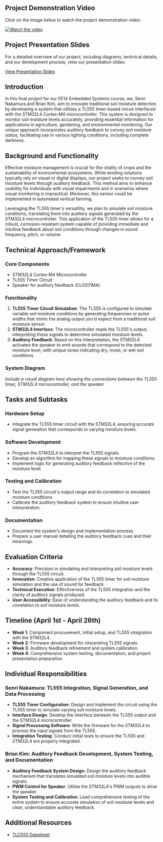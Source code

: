 ## Project Demonstration Video

Click on the image below to watch the project demonstration video:

[![Watch the video](https://drive.google.com/uc?export=view&id=1QTKWaGymuPY3Xzg6ghPv-Yo3G9B-tt9C)](https://drive.google.com/file/d/1QTKWaGymuPY3Xzg6ghPv-Yo3G9B-tt9C/view?resourcekey)

## Project Presentation Slides

For a detailed overview of our project, including diagrams, technical details, and our development process, view our presentation slides:

[View Presentation Slides](https://docs.google.com/presentation/d/1W93WGzWNciMMUmCuppMuS06Y-gGXBqqM1IL80uMkibQ/edit#slide=id.p3)

## Introduction

In this final project for our EE14 Embedded Systems course, we, Senri Nakamura and Brian Kim, aim to innovate traditional soil moisture detection by developing a system that utilizes a TL555 timer-based circuit interfaced with the STM32L4 Cortex-M4 microcontroller. This system is designed to monitor soil moisture levels accurately, providing essential information for applications in agriculture, gardening, and environmental monitoring. Our unique approach incorporates auditory feedback to convey soil moisture status, facilitating use in various lighting conditions, including complete darkness.

## Background and Functionality

Effective moisture management is crucial for the vitality of crops and the sustainability of environmental ecosystems. While existing solutions typically rely on visual or digital displays, our project seeks to convey soil moisture levels through auditory feedback. This method aims to enhance usability for individuals with visual impairments and in scenarios where visual monitoring is impractical. Moreover, this sensor could be implemented in automated vertical farming.

Leveraging the TL555 timer's versatility, we plan to simulate soil moisture conditions, translating them into auditory signals generated by the STM32L4 microcontroller. This application of the TL555 timer allows for a robust, corrosion-resistant system capable of providing immediate and intuitive feedback about soil conditions through changes in sound frequency, pitch, or volume.

## Technical Approach/Framework

### Core Components

- STM32L4 Cortex-M4 Microcontroller
- TL555 Timer Circuit
- Speaker for auditory feedback (CL0201MA)

### Functionality

1. **TL555 Timer Circuit Simulation**: The TL555 is configured to simulate variable soil moisture conditions by generating frequencies or pulse widths that mimic the analog output you'd expect from a traditional soil moisture sensor.
2. **STM32L4 Interface**: The microcontroller reads the TL555's output, interpreting these signals to determine simulated moisture levels.
3. **Auditory Feedback**: Based on this interpretation, the STM32L4 activates the speaker to emit sounds that correspond to the detected moisture level, with unique tones indicating dry, moist, or wet soil conditions.

### System Diagram

*Include a visual diagram here showing the connections between the TL555 timer, STM32L4 microcontroller, and the speaker.*

## Tasks and Subtasks

### Hardware Setup

- Integrate the TL555 timer circuit with the STM32L4, ensuring accurate signal generation that corresponds to varying moisture levels.

### Software Development

- Program the STM32L4 to interpret the TL555 signals.
- Develop an algorithm for mapping these signals to moisture conditions.
- Implement logic for generating auditory feedback reflective of the moisture level.

### Testing and Calibration

- Test the TL555 circuit's output range and its correlation to simulated moisture conditions.
- Calibrate the auditory feedback system to ensure intuitive user interpretation.

### Documentation

- Document the system's design and implementation process.
- Prepare a user manual detailing the auditory feedback cues and their meanings.

## Evaluation Criteria

- **Accuracy**: Precision in simulating and interpreting soil moisture levels through the TL555 circuit.
- **Innovation**: Creative application of the TL555 timer for soil moisture simulation and the use of sound for feedback.
- **Technical Execution**: Effectiveness of the TL555 integration and the clarity of auditory signals produced.
- **User Accessibility**: Ease of understanding the auditory feedback and its correlation to soil moisture levels.

## Timeline (April 1st - April 26th)

- **Week 1**: Component procurement, initial setup, and TL555 integration with the STM32L4.
- **Week 2**: Firmware development for interpreting TL555 signals.
- **Week 3**: Auditory feedback refinement and system calibration.
- **Week 4**: Comprehensive system testing, documentation, and project presentation preparation.

## Individual Responsibilities

### Senri Nakamura: TL555 Integration, Signal Generation, and Data Processing

- **TL555 Timer Configuration**: Design and implement the circuit using the TL555 timer to simulate varying soil moisture levels.
- **Interface Design**: Develop the interface between the TL555 output and the STM32L4 microcontroller.
- **Signal Processing Software**: Write the firmware for the STM32L4 to process the input signals from the TL555.
- **Integration Testing**: Conduct initial tests to ensure the TL555 and STM32L4 are properly integrated.

### Brian Kim: Auditory Feedback Development, System Testing, and Documentation

- **Auditory Feedback System Design**: Design the auditory feedback mechanism that translates simulated soil moisture levels into audible signals.
- **PWM Control for Speaker**: Utilize the STM32L4's PWM outputs to drive the speaker.
- **System Testing and Calibration**: Lead comprehensive testing of the entire system to ensure accurate simulation of soil moisture levels and clear, understandable auditory feedback.

## Additional Resources

- [TLC555 Datasheet](https://pdf1.alldatasheet.com/datasheet-pdf/view/28905/TI/TLC555.html)
